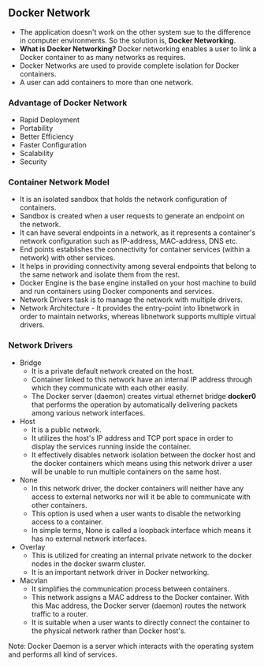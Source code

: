 ## Docker Network

- The application doesn't work on the other system sue to the difference in computer environments.
    So the solution is, **Docker Networking**.
- **What is Docker Networking?** Docker networking enables a user to link a Docker container to as many networks as requires.
- Docker Networks are used to provide complete isolation for Docker containers.
- A user can add containers to more than one network.

### Advantage of Docker Network
- Rapid Deployment
- Portability
- Better Efficiency
- Faster Configuration
- Scalability
- Security

### Container Network Model

- It is an isolated sandbox that holds the network configuration of containers.
- Sandbox is created when a user requests to generate an endpoint on the network.
- It can have several endpoints in a network, as it represents a container's network configuration such as IP-address, MAC-address, DNS etc.
- End points establishes the connectivity for container services (within a network) with other services.
- It helps in providing connectivity among several endpoints that belong to the same network and isolate them from the rest.
- Docker Engine is the base engine installed on your host machine to build and run containers using Docker components and services.
- Network Drivers task is to manage the network with multiple drivers.
- Network Architecture - It provides the entry-point into libnetwork in order to maintain networks, whereas libnetwork supports multiple virtual drivers.

### Network Drivers
- Bridge
  - It is a private default network created on the host.
  - Container linked to this network have an internal IP address through which they communicate with each other easily.
  - The Docker server (daemon) creates virtual ethernet bridge **docker0** that performs the operation by automatically delivering packets among various network interfaces.
- Host
  - It is a public network.
  - It utilizes the host's IP address and TCP port space in order to display the services running inside the container.
  - It effectively disables network isolation between the docker host and the docker containers which means using this network driver a user will be unable to run multiple containers on the same host.
- None
  - In this network driver, the docker containers will neither have any access to external networks nor will it be able to communicate with other containers.
  - This option is used when a user wants to disable the networking access to a container.
  - In simple terms, None is called a loopback interface which means it has no external network interfaces.
- Overlay
  - This is utilized for creating an internal private network to the docker nodes in the docker swarm cluster.
  - It is an important network driver in Docker networking.
- Macvlan
  - It simplifies the communication process between containers.
  - This network assigns a MAC address to the Docker container. With this Mac address, the Docker server (daemon) routes the network traffic to a router.
  - It is suitable when a user wants to directly connect the container to the physical network rather than Docker host's.

Note: Docker Daemon is a server which interacts with the operating system and performs all kind of services.
